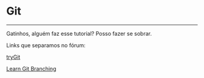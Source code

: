 # Git
---

Gatinhos, alguém faz esse tutorial? Posso fazer se sobrar.

Links que separamos no fórum:

[tryGit](https://try.github.io/)

[Learn Git Branching](http://pcottle.github.io/learnGitBranching/)

